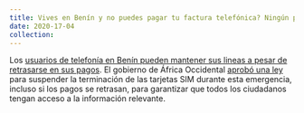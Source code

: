 ```yaml
---
title: Vives en Benín y no puedes pagar tu factura telefónica? Ningún problema
date: 2020-17-04
collection:
---
```


Los [usuarios de telefonía en Benín pueden mantener sus lineas a pesar de retrasarse en sus pagos](https://a4ai.org/how-our-partners-are-keeping-people-connected-during-the-covid-19-crisis/). El gobierno de África Occidental [aprobó una ley](https://a4ai.org/how-our-partners-are-keeping-people-connected-during-the-covid-19-crisis/) para suspender la terminación de las tarjetas SIM durante esta emergencia, incluso si los pagos se retrasan, para garantizar que todos los ciudadanos tengan acceso a la información relevante.

<!-- more -->
